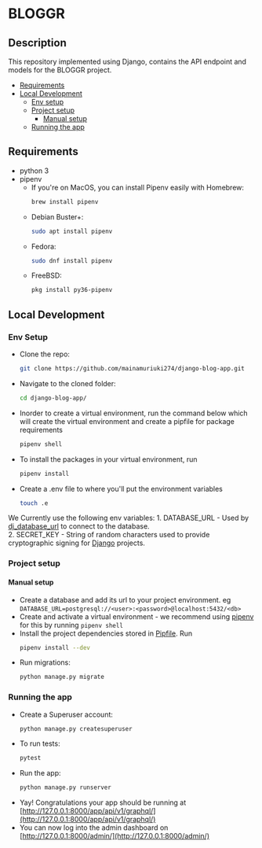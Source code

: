 # BLOGGR

## Description
This repository implemented using Django, contains the API endpoint and models for the BLOGGR project.
- [Requirements](#requirements)
 - [Local Development](#local-development)
    - [Env setup](#env-setup)
    - [Project setup](#project-setup)
      - [Manual setup](#manual-setup)
    - [Running the app](#running-the-app)

## Requirements
* python 3
* pipenv
  - If you're on MacOS, you can install Pipenv easily with Homebrew:
    ```bash
    brew install pipenv
    ```
  - Debian Buster+:
    ```bash
    sudo apt install pipenv
    ```
  - Fedora:
    ```bash
    sudo dnf install pipenv
    ```
  - FreeBSD:
    ```bash
    pkg install py36-pipenv
    ```

## Local Development
### Env Setup
* Clone the repo:
    ```bash
    git clone https://github.com/mainamuriuki274/django-blog-app.git
    ```
* Navigate to the cloned folder:
    ```bash
    cd django-blog-app/
    ```
* Inorder to create a virtual environment, run the command below which will create the virtual environment and create a pipfile for package requirements
    ```bash
    pipenv shell
    ```
* To install the packages in your virtual environment, run
    ```bash
    pipenv install
    ```
* Create a .env file to where you'll put the environment variables
    ```bash
    touch .e
    ```

We Currently use the following env variables:
    1. DATABASE_URL - Used by [dj_database_url](https://github.com/kennethreitz/dj-database-url#url-schema) to connect to the database.  
    2. SECRET_KEY - String of random characters used to provide cryptographic signing for [Django](https://docs.djangoproject.com/en/2.1/ref/settings/#std:setting-SECRET_KEY) projects.

### Project setup
#### Manual setup
- Create a database and add its url to your project environment. eg `DATABASE_URL=postgresql://<user>:<password>@localhost:5432/<db>`
- Create and activate a virtual environment - we recommend using [pipenv](https://github.com/pypa/pipenv) for this by running `pipenv shell`
- Install the project dependencies stored in [Pipfile](/Pipfile). Run
    ```bash
    pipenv install --dev
    ```
- Run migrations:
    ```bash
    python manage.py migrate
    ```

### Running the app
- Create a Superuser account:
    ```bash
    python manage.py createsuperuser
    ```
- To run tests:
    ```bash
    pytest
    ```
- Run the app:
    ```bash
    python manage.py runserver
    ```
- Yay! Congratulations your app should be running at [http://127.0.0.1:8000/app/api/v1/graphql/](http://127.0.0.1:8000/app/api/v1/graphql/)
- You can now log into the admin dashboard on [http://127.0.0.1:8000/admin/](http://127.0.0.1:8000/admin/)
